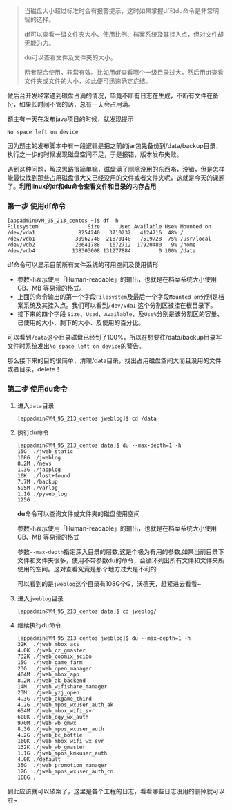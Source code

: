 > 当磁盘大小超过标准时会有报警提示，这时如果掌握df和du命令是非常明智的选择。
>
> df可以查看一级文件夹大小、使用比例、档案系统及其挂入点，但对文件却无能为力。
>
> du可以查看文件及文件夹的大小。
>
> 两者配合使用，非常有效。比如用df查看哪个一级目录过大，然后用df查看文件夹或文件的大小，如此便可迅速确定症结。




做后台开发经常遇到磁盘占满的情况，毕竟不断有日志在生成，不断有文件在备份，如果长时间不管的话，总有一天会占用满。

题主有一天在发布java项目的时候，就发现提示

```
No space left on device
```

因为题主的发布脚本中有一段逻辑是把之前的jar包先备份到/data/backup目录，执行之一步的时候发现磁盘空间不足，于是报错，版本发布失败。

遇到这种问题，解决思路很简单嘛，磁盘满了删除没用的东西咯，没错，但是怎样能最快找到那些占用磁盘很大又已经没用的文件或者文件夹呢，这就是今天的课题了。**利用linux的df和du命令查看文件和目录的内存占用**

### 第一步 使用df命令

```
[appadmin@VM_95_213_centos ~]$ df -h
Filesystem           	  Size      Used Available Use% Mounted on
/dev/vda1              8254240   3710232   4124716  48% /
/dev/vdb1             30962748  21870140   7519728  75% /usr/local
/dev/vdb2             20641788   1672712  17920480   9% /home
/dev/vdb4            138303008 131277884         0 100% /data
```

**df**命令可以显示目前所有文件系统的可用空间及使用情形

* 参数`-h`表示使用「Human-readable」的输出，也就是在档案系统大小使用 GB、MB 等易读的格式。
* 上面的命令输出的第一个字段`Filesystem`及最后一个字段`Mounted on`分别是档案系统及其挂入点。我们可以看到`/dev/vda1` 这个分割区被挂在根目录下。
* 接下来的四个字段 `Size`、`Used`、`Available`、及` Use% `分别是该分割区的容量、已使用的大小、剩下的大小、及使用的百分比。

可以看到`/data`这个目录磁盘已经到了100%，所以在想要往/data/backup目录写文件时系统发出`No space left on device`的警告。

那么接下来的目的很简单，清理/data目录，找出占用磁盘空间大而且没用的文件或者目录，delete！

###  第二步 使用du命令

1. 进入`data`目录

   ```
   [appadmin@VM_95_213_centos jweblog]$ cd /data
   ```

2. 执行du命令

   ```
   [appadmin@VM_95_213_centos data]$ du --max-depth=1 -h
   15G	./jweb_static
   108G	./jweblog
   8.2M	./news
   1.3G	./japplog
   16K	./lost+found
   7.7M	./backup
   595M	./varlog
   1.1G	./pyweb_log
   125G	.
   ```

   **du**命令可以查询文件或文件夹的磁盘使用空间

   参数`-h`表示使用「Human-readable」的输出，也就是在档案系统大小使用 GB、MB 等易读的格式

   参数`--max-depth`指定深入目录的层数,这是个极为有用的参数,如果当前目录下文件和文件夹很多，使用不带参数du的命令，会循环列出所有文件和文件夹所使用的空间。这对查看究竟是那个地方过大是不利的

   可以看到的是`jweblog`这个目录有108G个G，沃德天，赶紧进去看看~

3. 进入`jweblog`目录

   ```
   [appadmin@VM_95_213_centos data]$ cd jweblog/
   ```

4. 继续执行du命令

   ```
   [appadmin@VM_95_213_centos jweblog]$ du --max-depth=1 -h
   32K	./jweb_mbox_acs
   4.0K	./jweb_cz_gmaster
   732K	./jweb_coomix_scibo
   15G	./jweb_game_farm
   23G	./jweb_open_manager
   404M	./jweb_mbox_app
   8.2M	./jweb_ak_backend
   14M	./jweb_wifishare_manager
   23M	./jweb_yzj_open
   4.3G	./jweb_akgame_third
   4.2G	./jweb_mpos_wxuser_auth_ak
   654M	./jweb_mbox_wifi_svr
   608K	./jweb_qqy_wx_auth
   970M	./jweb_wb_gmwx
   8.3G	./jweb_mpos_wxuser_auth
   4.2G	./jweb_bc_bottle
   160K	./jweb_mbox_wifi_wx_svr
   132K	./jweb_wb_gmaster
   1.1G	./jweb_mpos_kmkuser_auth
   4.0K	./default
   35G	./jweb_promotion_manager
   12G	./jweb_mpos_wxuser_auth_cn
   108G	.
   ```

到此应该就可以破案了，这里是各个工程的日志，看看哪些日志没用的删掉就可以啦~